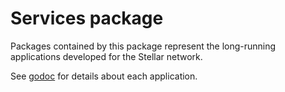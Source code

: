 # Services package

Packages contained by this package represent the long-running applications developed for the Stellar network.

See [godoc](https://godoc.org/github.com/stivens13/go/services) for details about each application.